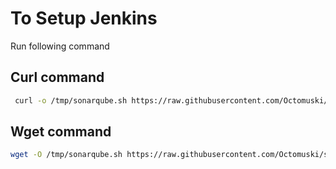 # To Setup Jenkins

Run following command


## Curl command
```bash
 curl -o /tmp/sonarqube.sh https://raw.githubusercontent.com/Octomuski/sonarqube-setup/refs/heads/main/sonarqube.sh | sudo chmod +x /tmp/sonarqube.sh | bash /tmp/sonarqube.sh

```



## Wget command
```bash
wget -O /tmp/sonarqube.sh https://raw.githubusercontent.com/Octomuski/sonarqube-setup/refs/heads/main/sonarqube.sh | sudo chmod +x /tmp/sonarqube.sh | bash /tmp/sonarqube.sh
```
